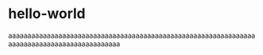 # hello-world
aaaaaaaaaaaaaaaaaaaaaaaaaaaaaaaaaaaaaaaaaaaaaaaaaaaaaaaaaaaaaaaaaaaaaaaaaaaaaaaaaaaaaaaaaaaaa
